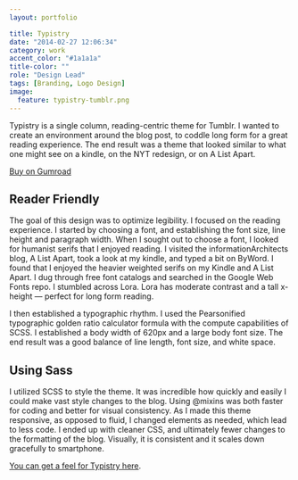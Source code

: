 ```yaml
---
layout: portfolio

title: Typistry
date: "2014-02-27 12:06:34"
category: work
accent_color: "#1a1a1a"
title-color: ""
role: "Design Lead"
tags: [Branding, Logo Design]
image:
  feature: typistry-tumblr.png
---
```


Typistry is a single column, reading-centric theme for Tumblr. I wanted to create an environment around the blog post, to coddle long form for a great reading experience. The end result was a theme that looked similar to what one might see on a kindle, on the NYT redesign, or on A List Apart.

<a class="strip-style" href="http://gum.co/yMIA" class="gumroad-button">Buy on Gumroad</a><script type="text/javascript" src="https://gumroad.com/js/gumroad.js"></script>

## Reader Friendly
The goal of this design was to optimize legibility. I focused on the reading experience. I started by choosing a font, and establishing the font size, line height and paragraph width. When I sought out to choose a font, I looked for humanist serifs that I enjoyed reading. I visited the informationArchitects blog, A List Apart, took a look at my kindle, and typed a bit on ByWord. I found that I enjoyed the heavier weighted serifs on my Kindle and A List Apart. I dug through free font catalogs and searched in the Google Web Fonts repo. I stumbled across Lora. Lora has moderate contrast and a tall x-height — perfect for long form reading.

I then established a typographic rhythm. I used the Pearsonified typographic golden ratio calculator formula with the compute capabilities of SCSS. I established a body width of 620px and a large body font size. The end result was a good balance of line length, font size, and white space. 
 
## Using Sass
I utilized SCSS to style the theme. It was incredible how quickly and easily I could make vast style changes to the blog. Using @mixins was both faster for coding and better for visual consistency. As I made this theme responsive, as opposed to fluid, I changed elements as needed, which lead to less code. I ended up with cleaner CSS, and ultimately fewer changes to the formatting of the blog. Visually, it is consistent and it scales down gracefully to smartphone.

[You can get a feel for Typistry here](http://thetypistry.tumblr.com/).
